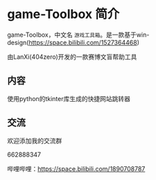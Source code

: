 # game-Toolbox 简介
game-Toolbox，中文名 `游戏工具箱`。是一款基于win-design(https://space.bilibili.com/1527364468)

由LanXi(404zero)开发的一款赛博文盲帮助工具


## 内容
使用python的tkinter库生成的快捷网站跳转器


## 交流
欢迎添加我的交流群

662888347

哔哩哔哩：https://space.bilibili.com/1890708787
